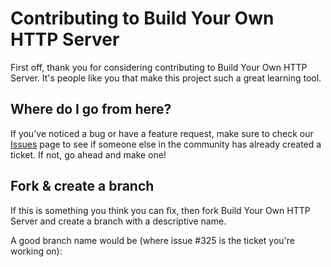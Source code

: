 # Contributing to Build Your Own HTTP Server

First off, thank you for considering contributing to Build Your Own HTTP Server. It's people like you that make this project such a great learning tool.

## Where do I go from here?

If you've noticed a bug or have a feature request, make sure to check our [Issues](https://github.com/2series/build-http-server/issues) page to see if someone else in the community has already created a ticket. If not, go ahead and make one!

## Fork & create a branch

If this is something you think you can fix, then fork Build Your Own HTTP Server and create a branch with a descriptive name.

A good branch name would be (where issue #325 is the ticket you're working on):
